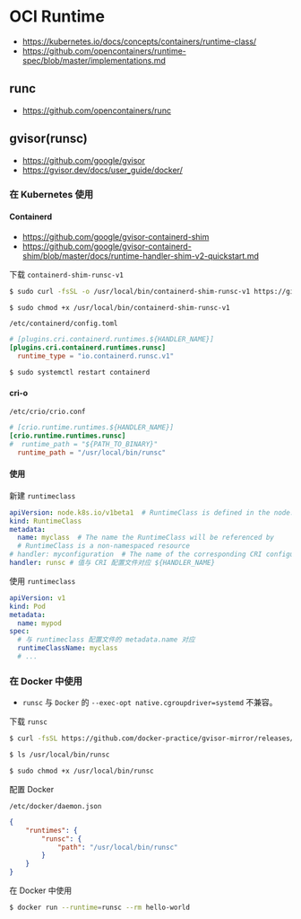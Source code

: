 # OCI Runtime

* https://kubernetes.io/docs/concepts/containers/runtime-class/
* https://github.com/opencontainers/runtime-spec/blob/master/implementations.md

## runc

* https://github.com/opencontainers/runc

## gvisor(runsc)

* https://github.com/google/gvisor
* https://gvisor.dev/docs/user_guide/docker/

### 在 Kubernetes 使用

#### Containerd

* https://github.com/google/gvisor-containerd-shim
* https://github.com/google/gvisor-containerd-shim/blob/master/docs/runtime-handler-shim-v2-quickstart.md

下载 `containerd-shim-runsc-v1`

```bash
$ sudo curl -fsSL -o /usr/local/bin/containerd-shim-runsc-v1 https://github.com/google/gvisor-containerd-shim/releases/download/v0.0.3/containerd-shim-runsc-v1.linux-amd64

$ sudo chmod +x /usr/local/bin/containerd-shim-runsc-v1
```

`/etc/containerd/config.toml`

```toml
# [plugins.cri.containerd.runtimes.${HANDLER_NAME}]
[plugins.cri.containerd.runtimes.runsc]
  runtime_type = "io.containerd.runsc.v1"
```

```bash
$ sudo systemctl restart containerd
```

#### cri-o

`/etc/crio/crio.conf`

```toml
# [crio.runtime.runtimes.${HANDLER_NAME}]
[crio.runtime.runtimes.runsc]
#  runtime_path = "${PATH_TO_BINARY}"
  runtime_path = "/usr/local/bin/runsc"
```

#### 使用

新建 `runtimeclass`

```yaml
apiVersion: node.k8s.io/v1beta1  # RuntimeClass is defined in the node.k8s.io API group
kind: RuntimeClass
metadata:
  name: myclass  # The name the RuntimeClass will be referenced by
  # RuntimeClass is a non-namespaced resource
# handler: myconfiguration  # The name of the corresponding CRI configuration
handler: runsc # 值与 CRI 配置文件对应 ${HANDLER_NAME}
```

使用 `runtimeclass`

```yaml
apiVersion: v1
kind: Pod
metadata:
  name: mypod
spec:
  # 与 runtimeclass 配置文件的 metadata.name 对应
  runtimeClassName: myclass
  # ...
```

### 在 Docker 中使用

* `runsc` 与 `Docker` 的 `--exec-opt native.cgroupdriver=systemd` 不兼容。

下载 `runsc`

```bash
$ curl -fsSL https://github.com/docker-practice/gvisor-mirror/releases/download/nightly/runsc-linux-amd64.tar.gz | sudo tar -C /usr/local/bin -zxvf -

$ ls /usr/local/bin/runsc

$ sudo chmod +x /usr/local/bin/runsc
```

配置 Docker

`/etc/docker/daemon.json`

```json
{
    "runtimes": {
        "runsc": {
            "path": "/usr/local/bin/runsc"
        }
    }
}
```

在 Docker 中使用

```bash
$ docker run --runtime=runsc --rm hello-world
```
